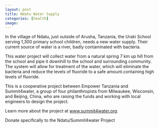 ```yaml
---
layout: post
title: Ndatu Water Supply
categories: [health]
image:
---
```


In the village of Ndatu, just outside of Arusha, Tanzania, the Uraki School serving 1,300 primary school children, needs a new water supply. Their current source of water is a river, badly contaminated with bacteria.

This water project will collect water from a natural spring 7 km up hill from the school and pipe it downhill to the school and surrounding community. The system will allow for treatment of the water, which will eliminate the bacteria and reduce the levels of fluoride to a safe amount.containing high levels of fluoride.

This is a cooperative project between Empower Tanzania and Summit4water, a group of four philanthropists from Milwaukee, Wisconsin, and Beijing, China, who are raising the funds and working with local engineers to design the project.

Learn more about the project at www.summit4water.org.

Donate specifically to the Ndatu/Summit4water Project


